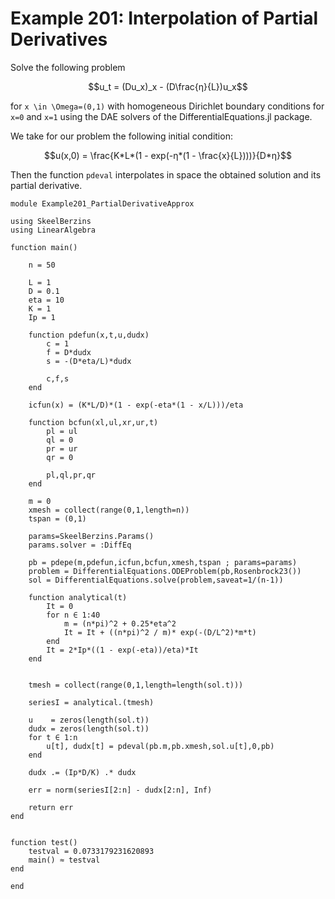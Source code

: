 # Example 201: Interpolation of Partial Derivatives


Solve the following problem
```math
u_t = (Du_x)_x - (D\frac{η}{L})u_x
```
for ``x \in \Omega=(0,1)`` with homogeneous Dirichlet boundary conditions for ``x=0`` and ``x=1`` using the DAE solvers of the DifferentialEquations.jl package.

We take for our problem the following initial condition:
```math
u(x,0) = \frac{K*L*(1 - exp(-η*(1 - \frac{x}{L})))}{D*η}
```

Then the function `pdeval` interpolates in space the obtained solution and its partial derivative.


```
module Example201_PartialDerivativeApprox

using SkeelBerzins
using LinearAlgebra

function main()

    n = 50

    L = 1
    D = 0.1
    eta = 10
    K = 1
    Ip = 1

    function pdefun(x,t,u,dudx)
        c = 1
        f = D*dudx
        s = -(D*eta/L)*dudx

        c,f,s
    end

    icfun(x) = (K*L/D)*(1 - exp(-eta*(1 - x/L)))/eta

    function bcfun(xl,ul,xr,ur,t)
        pl = ul
        ql = 0
        pr = ur
        qr = 0

        pl,ql,pr,qr
    end

    m = 0
    xmesh = collect(range(0,1,length=n))
    tspan = (0,1)

    params=SkeelBerzins.Params()
    params.solver = :DiffEq

    pb = pdepe(m,pdefun,icfun,bcfun,xmesh,tspan ; params=params)
    problem = DifferentialEquations.ODEProblem(pb,Rosenbrock23())
    sol = DifferentialEquations.solve(problem,saveat=1/(n-1))

    function analytical(t)     
        It = 0
        for n ∈ 1:40
            m = (n*pi)^2 + 0.25*eta^2
            It = It + ((n*pi)^2 / m)* exp(-(D/L^2)*m*t)
        end
        It = 2*Ip*((1 - exp(-eta))/eta)*It
    end

    
    tmesh = collect(range(0,1,length=length(sol.t)))
    
    seriesI = analytical.(tmesh)

    u    = zeros(length(sol.t))
    dudx = zeros(length(sol.t))
    for t ∈ 1:n
        u[t], dudx[t] = pdeval(pb.m,pb.xmesh,sol.u[t],0,pb)
    end

    dudx .= (Ip*D/K) .* dudx

    err = norm(seriesI[2:n] - dudx[2:n], Inf)

    return err
end


function test()
    testval = 0.0733179231620893
    main() ≈ testval
end

end
```
